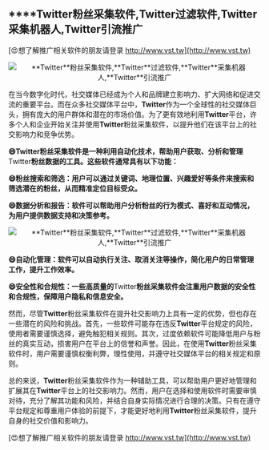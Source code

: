 ## ****Twitter**粉丝采集软件,**Twitter**过滤软件,**Twitter**采集机器人,**Twitter**引流推广**

[😍想了解推广相关软件的朋友请登录 http://www.vst.tw](http://www.vst.tw)

 <center><img src="https://vst.tw/MP4/tuiguang/png/1.png" alt="**Twitter**粉丝采集软件,**Twitter**过滤软件,**Twitter**采集机器人,**Twitter**引流推广"></center>

在当今数字化时代，社交媒体已经成为个人和品牌建立影响力、扩大网络和促进交流的重要平台。而在众多社交媒体平台中，**Twitter**作为一个全球性的社交媒体巨头，拥有庞大的用户群体和潜在的市场价值。为了更有效地利用**Twitter**平台，许多个人和企业开始关注并使用**Twitter**粉丝采集软件，以提升他们在该平台上的社交影响力和竞争优势。

**😄**Twitter**粉丝采集软件是一种利用自动化技术，帮助用户获取、分析和管理**Twitter**粉丝数据的工具。这些软件通常具有以下功能：**

**😄粉丝搜索和筛选：用户可以通过关键词、地理位置、兴趣爱好等条件来搜索和筛选潜在的粉丝，从而精准定位目标受众。**

**😄数据分析和报告：软件可以帮助用户分析粉丝的行为模式、喜好和互动情况，为用户提供数据支持和决策参考。**

 <center><img src="https://vst.tw/MP4/tuiguang/png/6.png" alt="**Twitter**粉丝采集软件,**Twitter**过滤软件,**Twitter**采集机器人,**Twitter**引流推广"></center>

**😄自动化管理：软件可以自动执行关注、取消关注等操作，简化用户的日常管理工作，提升工作效率。**

**😄安全性和合规性：一些高质量的**Twitter**粉丝采集软件会注重用户数据的安全性和合规性，保障用户隐私和信息安全。**

然而，尽管**Twitter**粉丝采集软件在提升社交影响力上具有一定的优势，但也存在一些潜在的风险和挑战。首先，一些软件可能存在违反**Twitter**平台规定的风险，使用者需要谨慎选择，避免触犯相关规则。其次，过度依赖软件可能降低用户与粉丝的真实互动，损害用户在平台上的信誉和声誉。因此，在使用**Twitter**粉丝采集软件时，用户需要谨慎权衡利弊，理性使用，并遵守社交媒体平台的相关规定和原则。

总的来说，**Twitter**粉丝采集软件作为一种辅助工具，可以帮助用户更好地管理和扩展其在**Twitter**平台上的社交影响力。然而，用户在选择和使用软件时需要审慎对待，充分了解其功能和风险，并结合自身实际情况进行合理的决策。只有在遵守平台规定和尊重用户体验的前提下，才能更好地利用**Twitter**粉丝采集软件，提升自身的社交价值和影响力。

[😍想了解推广相关软件的朋友请登录 http://www.vst.tw](http://www.vst.tw)



